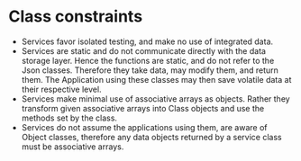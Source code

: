 # Class constraints
  - Services favor isolated testing, and make no use of integrated data.
  - Services are static and do not communicate directly with the data storage
    layer. Hence the functions are static, and do not refer to the Json classes.
    Therefore they take data, may modify them, and return them. The Application
    using these classes may then save volatile data at their respective level.
  - Services make minimal use of associative arrays as objects. Rather they
    transform given associative arrays into Class objects and use the methods
    set by the class.
  - Services do not assume the applications using them, are aware of Object classes,
    therefore any data objects returned by a service class must be associative arrays.
